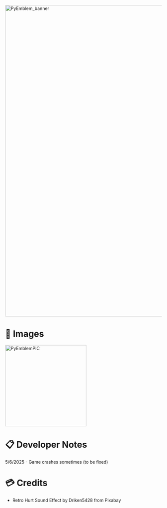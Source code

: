 <img width="1000" alt="PyEmblem_banner" src="https://github.com/user-attachments/assets/7a19eb1d-0686-4781-ba92-539ce7a74e8a" />

# 📸 Images
<img width="261" alt="PyEmblemPIC" src="https://github.com/user-attachments/assets/08142637-b9e2-442a-90bf-b598776a26b1" />

# 📋 Developer Notes
5/6/2025 - Game crashes sometimes (to be fixed)

# 💳 Credits
- Retro Hurt Sound Effect by Driken5428 from Pixabay 
